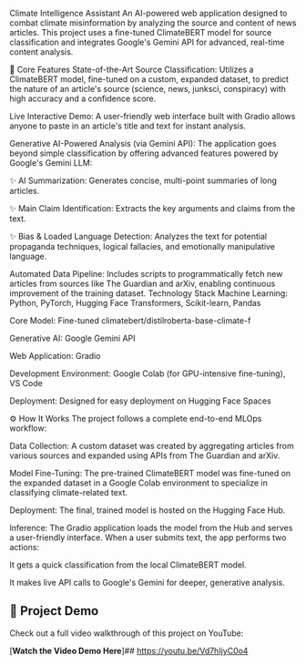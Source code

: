 Climate Intelligence Assistant
An AI-powered web application designed to combat climate misinformation by analyzing the source and content of news articles. This project uses a fine-tuned ClimateBERT model for source classification and integrates Google's Gemini API for advanced, real-time content analysis.



🚀 Core Features
State-of-the-Art Source Classification: Utilizes a ClimateBERT model, fine-tuned on a custom, expanded dataset, to predict the nature of an article's source (science, news, junksci, conspiracy) with high accuracy and a confidence score.

Live Interactive Demo: A user-friendly web interface built with Gradio allows anyone to paste in an article's title and text for instant analysis.

Generative AI-Powered Analysis (via Gemini API): The application goes beyond simple classification by offering advanced features powered by Google's Gemini LLM:

✨ AI Summarization: Generates concise, multi-point summaries of long articles.

✨ Main Claim Identification: Extracts the key arguments and claims from the text.

✨ Bias & Loaded Language Detection: Analyzes the text for potential propaganda techniques, logical fallacies, and emotionally manipulative language.

Automated Data Pipeline: Includes scripts to programmatically fetch new articles from sources like The Guardian and arXiv, enabling continuous improvement of the training dataset.
 Technology Stack
Machine Learning: Python, PyTorch, Hugging Face Transformers, Scikit-learn, Pandas

Core Model: Fine-tuned climatebert/distilroberta-base-climate-f

Generative AI: Google Gemini API

Web Application: Gradio

Development Environment: Google Colab (for GPU-intensive fine-tuning), VS Code

Deployment: Designed for easy deployment on Hugging Face Spaces


⚙️ How It Works
The project follows a complete end-to-end MLOps workflow:

Data Collection: A custom dataset was created by aggregating articles from various sources and expanded using APIs from The Guardian and arXiv.

Model Fine-Tuning: The pre-trained ClimateBERT model was fine-tuned on the expanded dataset in a Google Colab environment to specialize in classifying climate-related text.

Deployment: The final, trained model is hosted on the Hugging Face Hub.

Inference: The Gradio application loads the model from the Hub and serves a user-friendly interface. When a user submits text, the app performs two actions:

It gets a quick classification from the local ClimateBERT model.

It makes live API calls to Google's Gemini for deeper, generative analysis.

## 🚀 Project Demo

Check out a full video walkthrough of this project on YouTube:

[**Watch the Video Demo Here**]## https://youtu.be/Vd7hIjyC0o4
